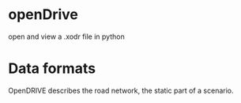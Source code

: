 # openDrive
open and view a .xodr file in python

# Data formats
OpenDRIVE describes the road network, the static part of a scenario.
